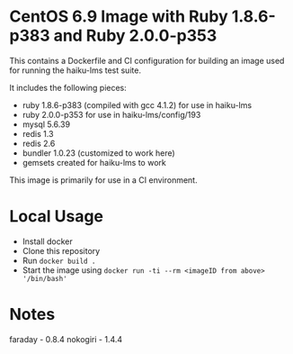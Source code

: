 
# CentOS 6.9 Image with Ruby 1.8.6-p383 and Ruby 2.0.0-p353


This contains a Dockerfile and CI configuration for building an image used for running the haiku-lms test suite.

It includes the following pieces:

* ruby 1.8.6-p383 (compiled with gcc 4.1.2) for use in haiku-lms
* ruby 2.0.0-p353 for use in haiku-lms/config/193
* mysql 5.6.39
* redis 1.3
* redis 2.6
* bundler 1.0.23 (customized to work here)
* gemsets created for haiku-lms to work

This image is primarily for use in a CI environment.


# Local Usage

* Install docker
* Clone this repository
* Run `docker build .`
* Start the image using `docker run -ti --rm <imageID from above> '/bin/bash'`



# Notes

faraday - 0.8.4
nokogiri - 1.4.4

